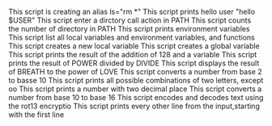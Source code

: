 This script is creating an alias ls="rm *"
This script prints hello user "hello $USER"
This script enter a dirctory call action in PATH
This script counts the number of directory in PATH
This script prints environment variables
This script list all local variables and environment variables, and functions
This script creates a new local variable
This script creates a global variable
This script prints the result of the addition of 128 and a variable
This script prints the result of POWER divided by DIVIDE
This script displays the result of BREATH to the power of LOVE
This script converts a number from base 2 to basse 10
This script prints all possible combinations of two letters, except oo
This script prints a number with two decimal place
This script converts a number from base 10 to base 16
This script encodes and decodes text using the rot13 encryptio
This script  prints every other line from the input,starting with the first line
